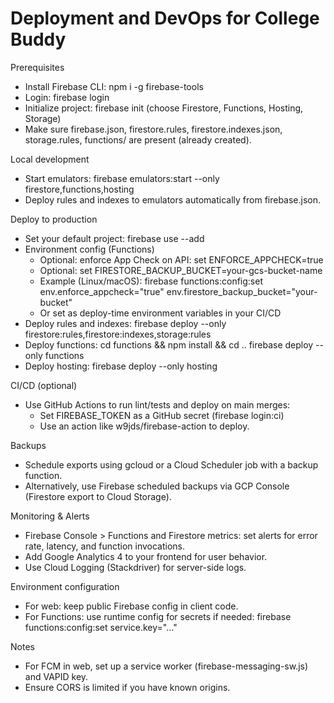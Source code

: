 # Deployment and DevOps for College Buddy

Prerequisites
- Install Firebase CLI: npm i -g firebase-tools
- Login: firebase login
- Initialize project: firebase init (choose Firestore, Functions, Hosting, Storage)
- Make sure firebase.json, firestore.rules, firestore.indexes.json, storage.rules, functions/ are present (already created).

Local development
- Start emulators:
  firebase emulators:start --only firestore,functions,hosting
- Deploy rules and indexes to emulators automatically from firebase.json.

Deploy to production
- Set your default project: firebase use --add
- Environment config (Functions)
  - Optional: enforce App Check on API: set ENFORCE_APPCHECK=true
  - Optional: set FIRESTORE_BACKUP_BUCKET=your-gcs-bucket-name
  - Example (Linux/macOS):
    firebase functions:config:set env.enforce_appcheck="true" env.firestore_backup_bucket="your-bucket"
  - Or set as deploy-time environment variables in your CI/CD
- Deploy rules and indexes:
  firebase deploy --only firestore:rules,firestore:indexes,storage:rules
- Deploy functions:
  cd functions && npm install && cd ..
  firebase deploy --only functions
- Deploy hosting:
  firebase deploy --only hosting

CI/CD (optional)
- Use GitHub Actions to run lint/tests and deploy on main merges:
  - Set FIREBASE_TOKEN as a GitHub secret (firebase login:ci)
  - Use an action like w9jds/firebase-action to deploy.

Backups
- Schedule exports using gcloud or a Cloud Scheduler job with a backup function.
- Alternatively, use Firebase scheduled backups via GCP Console (Firestore export to Cloud Storage).

Monitoring & Alerts
- Firebase Console > Functions and Firestore metrics: set alerts for error rate, latency, and function invocations.
- Add Google Analytics 4 to your frontend for user behavior.
- Use Cloud Logging (Stackdriver) for server-side logs.

Environment configuration
- For web: keep public Firebase config in client code.
- For Functions: use runtime config for secrets if needed: firebase functions:config:set service.key="..."

Notes
- For FCM in web, set up a service worker (firebase-messaging-sw.js) and VAPID key.
- Ensure CORS is limited if you have known origins.
